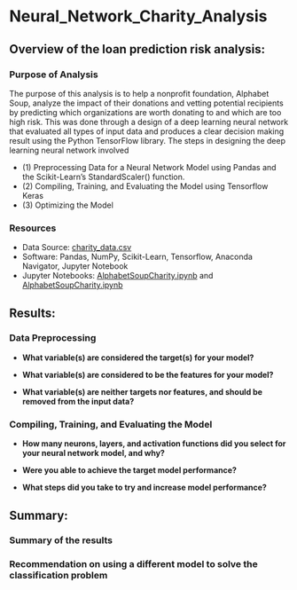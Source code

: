 # Neural_Network_Charity_Analysis

## Overview of the loan prediction risk analysis:

### Purpose of Analysis

The purpose of this analysis is to help a  nonprofit foundation, Alphabet Soup, analyze the impact of their donations and vetting potential recipients by predicting which organizations are worth donating to and which are too high risk. This was done through a design of a deep learning neural network that evaluated all types of input data and produces a clear decision making result using the Python TensorFlow library. The steps in designing the deep learning neural network involved 
 - (1) Preprocessing Data for a Neural Network Model using Pandas and the Scikit-Learn’s StandardScaler() function. 
 - (2) Compiling, Training, and Evaluating the Model using Tensorflow Keras
 - (3) Optimizing the Model



### Resources
- Data Source: [charity_data.csv](https://github.com/pfrivas/Neural_Network_Charity_Analysis/blob/main/Challenge/charity_data.csv)
- Software: Pandas, NumPy, Scikit-Learn, Tensorflow, Anaconda Navigator, Jupyter Notebook
- Jupyter Notebooks: [AlphabetSoupCharity.ipynb](https://github.com/pfrivas/Neural_Network_Charity_Analysis/blob/main/Challenge/AlphabetSoupCharity.ipynb) and [AlphabetSoupCharity.ipynb](https://github.com/pfrivas/Neural_Network_Charity_Analysis/blob/main/Challenge/AlphabetSoupCharity_Optimization.ipynb)

## Results:

### Data Preprocessing

- **What variable(s) are considered the target(s) for your model?**

- **What variable(s) are considered to be the features for your model?**

- **What variable(s) are neither targets nor features, and should be removed from the input data?**

### Compiling, Training, and Evaluating the Model

- **How many neurons, layers, and activation functions did you select for your neural network model, and why?**

- **Were you able to achieve the target model performance?**

- **What steps did you take to try and increase model performance?**

## Summary:

### Summary of the results

### Recommendation on using a different model to solve the classification problem
